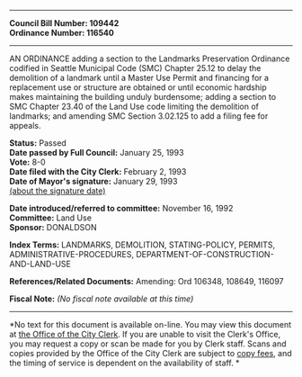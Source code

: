 * * * * *  
  
**Council Bill Number: [](#h0)[](#h2)109442**   
**Ordinance Number: 116540**  
  
* * * * *  
  
AN ORDINANCE adding a section to the Landmarks Preservation Ordinance codified in Seattle Municipal Code (SMC) Chapter 25.12 to delay the demolition of a landmark until a Master Use Permit and financing for a replacement use or structure are obtained or until economic hardship makes maintaining the building unduly burdensome; adding a section to SMC Chapter 23.40 of the Land Use code limiting the demolition of landmarks; and amending SMC Section 3.02.125 to add a filing fee for appeals.  
  
**Status:** Passed   
**Date passed by Full Council:** January 25, 1993   
**Vote:** 8-0   
**Date filed with the City Clerk:** February 2, 1993   
**Date of Mayor's signature:** January 29, 1993   
[(about the signature date)](/~public/approvaldate.htm)   
  
  
**Date introduced/referred to committee:** November 16, 1992   
**Committee:** Land Use   
**Sponsor:** DONALDSON   
  
**Index Terms:** LANDMARKS, DEMOLITION, STATING-POLICY, PERMITS, ADMINISTRATIVE-PROCEDURES, DEPARTMENT-OF-CONSTRUCTION-AND-LAND-USE  
  
**References/Related Documents:** Amending: Ord 106348, 108649, 116097  
  
**Fiscal Note:** *(No fiscal note available at this time)*  
  
* * * * *  
  
*No text for this document is available on-line. You may view this document at [the Office of the City Clerk](http://www.seattle.gov/leg/clerk/contactUs.htm). If you are unable to visit the Clerk's Office, you may request a copy or scan be made for you by Clerk staff. Scans and copies provided by the Office of the City Clerk are subject to [copy fees](http://clerk.seattle.gov/~public/clerkfees.htm), and the timing of service is dependent on the availability of staff. *  
  
  
